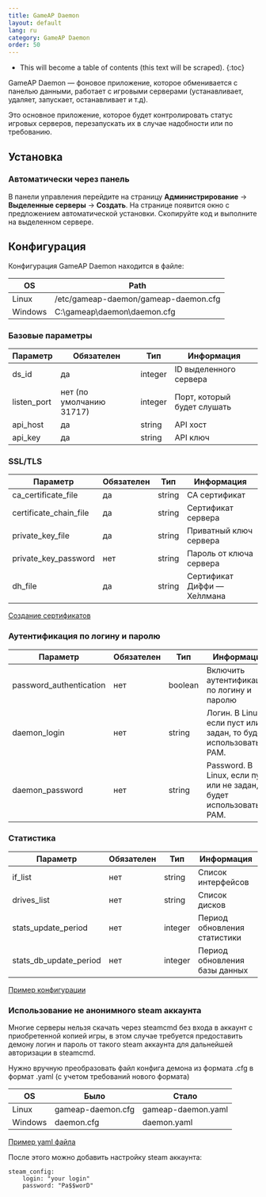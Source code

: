 ```yaml
---
title: GameAP Daemon
layout: default
lang: ru
category: GameAP Daemon
order: 50
---
```


* This will become a table of contents (this text will be scraped).
{:toc}

GameAP Daemon — фоновое приложение, которое обменивается с панелью данными, работает с игровыми серверами
(устанавливает, удаляет, запускает, останавливает и т.д).

Это основное приложение, которое будет контролировать статус игровых серверов, перезапускать их в случае надобности или
по требованию.

## Установка

### Автоматически через панель

В панели управления перейдите на страницу **Администрирование** -> **Выделенные серверы** -> **Создать**.
На странице появится окно с предложением автоматической установки. Скопируйте код и выполните на
выделенном сервере.

## Конфигурация

Конфигурация GameAP Daemon находится в файле:

| OS         | Path
|------------|------------|
| Linux      | /etc/gameap-daemon/gameap-daemon.cfg
| Windows    | C:\gameap\daemon\daemon.cfg

### Базовые параметры

| Параметр                  | Обязателен            | Тип       | Информация
|---------------------------|-----------------------|-----------|------------
| ds_id                     | да                    | integer   | ID выделенного сервера
| listen_port               | нет (по умолчанию 31717) |     integer   | Порт, который будет слушать
| api_host                  | да                    | string    | API хост
| api_key                   | да                    | string    | API ключ


### SSL/TLS

| Параметр                  | Обязателен            | Тип       | Информация
|---------------------------|-----------------------|-----------|------------
| ca_certificate_file   | да                    | string    | CA сертификат
| certificate_chain_file    | да                    | string    | Сертификат сервера
| private_key_file          | да                    | string    | Приватный ключ сервера
| private_key_password      | нет                   | string    | Пароль от ключа сервера
| dh_file                   | да                    | string    | Сертификат Ди́ффи — Хе́ллмана

[Создание сертификатов](https://github.com/gameap/GDaemon2#creating-certificates)

### Аутентификация по логину и паролю

| Параметр                  | Обязателен            | Тип       | Информация
|---------------------------|-----------------------|-----------|------------
| password_authentication   | нет                   | boolean   | Включить аутентификацию по логину и паролю
| daemon_login              | нет                   | string    | Логин. В Linux, если пуст или не задан, то будет использоваться PAM.
| daemon_password           | нет                   | string    | Password. В Linux, если пуст или не задан, то будет использоваться PAM.

### Статистика

| Параметр                  | Обязателен            | Тип       | Информация
|---------------------------|-----------------------|-----------|------------
| if_list                   | нет                   | string    | Список интерфейсов
| drives_list               | нет                   | string    | Список дисков
| stats_update_period       | нет                   | integer   | Период обновления статистики
| stats_db_update_period    | нет                   | integer   | Период обновления базы данных

[Пример конфигурации](https://github.com/gameap/GDaemon2#example-daemoncfg)

### Использование не анонимного steam аккаунта

Многие серверы нельзя скачать через steamcmd без входа в аккаунт с приобретенной копией игры, в этом случае требуется предоставить демону логин и пароль от такого steam аккаунта для дальнейшей авторизации в steamcmd.

Нужно вручную преобразовать файл конфига демона из формата .cfg в формат .yaml (с учетом требований нового формата)

| OS         | Было              | Стало
|------------|-------------------|------------
| Linux      | gameap-daemon.cfg | gameap-daemon.yaml
| Windows    | daemon.cfg        | daemon.yaml

[Пример yaml файла](https://github.com/gameap/daemon/blob/master/config/gameap-daemon.yaml)

После этого можно добавить настройку steam аккаунта:
```
steam_config:
    login: "your login"
    password: "Pa$$worD"
```
